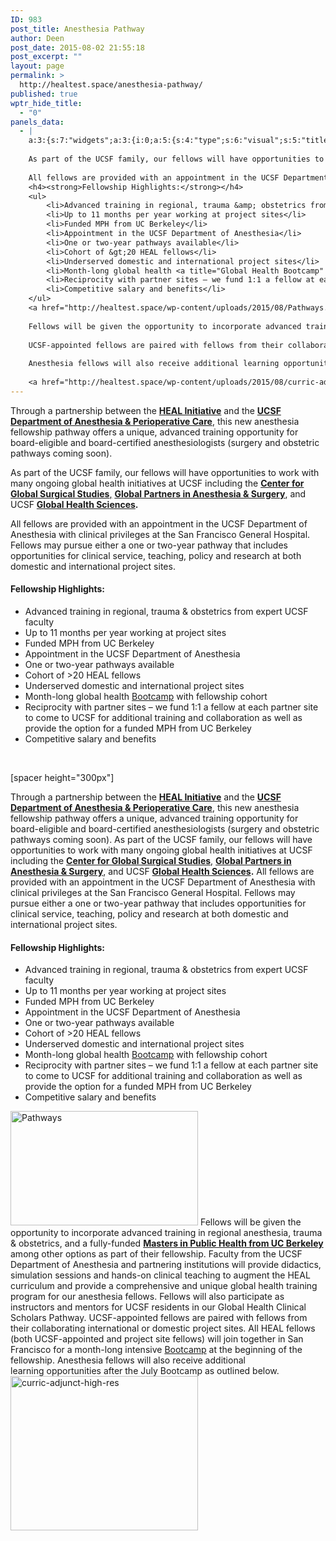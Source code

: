 ```yaml
---
ID: 983
post_title: Anesthesia Pathway
author: Deen
post_date: 2015-08-02 21:55:18
post_excerpt: ""
layout: page
permalink: >
  http://healtest.space/anesthesia-pathway/
published: true
wptr_hide_title:
  - "0"
panels_data:
  - |
    a:3:{s:7:"widgets";a:3:{i:0;a:5:{s:4:"type";s:6:"visual";s:5:"title";s:0:"";s:4:"text";s:2157:"<p>Through a partnership between the <strong><a title="HEAL Initiative" href="http://healinitiative.org/">HEAL Initiative</a></strong> and the <strong><a href="http://anesthesia.ucsf.edu/" target="_blank">UCSF Department of Anesthesia &amp; Perioperative Care</a></strong>, this new anesthesia fellowship pathway offers a unique, advanced training opportunity for board-eligible and board-certified anesthesiologists (surgery and obstetric pathways coming soon).</p><p>As part of the UCSF family, our fellows will have opportunities to work with many ongoing global health initiatives at UCSF including the <a href="http://global.surgery.ucsf.edu/" target="_blank"><strong>Center for Global Surgical Studies</strong>,</a> <strong><a href="http://www.globalsurgery.org/" target="_blank">Global Partners in Anesthesia &amp; Surgery</a></strong>, and UCSF <strong><a href="http://globalhealthsciences.ucsf.edu/" target="_blank">Global Health Sciences</a>.</strong></p><p>All fellows are provided with an appointment in the UCSF Department of Anesthesia with clinical privileges at the San Francisco General Hospital. Fellows may pursue either a one or two-year pathway that includes opportunities for clinical service, teaching, policy and research at both domestic and international project sites.</p><h4><strong>Fellowship Highlights:</strong></h4><ul><li>Advanced training in regional, trauma &amp; obstetrics from expert UCSF faculty</li><li>Up to 11 months per year working at project sites</li><li>Funded MPH from UC Berkeley</li><li>Appointment in the UCSF Department of Anesthesia</li><li>One or two-year pathways available</li><li>Cohort of &gt;20 HEAL fellows</li><li>Underserved domestic and international project sites</li><li>Month-long global health <a title="Global Health Bootcamp" href="http://healinitiative.org/curriculum/bootcamp/">Bootcamp</a> with fellowship cohort</li><li>Reciprocity with partner sites – we fund 1:1 a fellow at each partner site to come to UCSF for additional training and collaboration as well as provide the option for a funded MPH from UC Berkeley</li><li>Competitive salary and benefits</li></ul><p> </p>";s:6:"filter";s:1:"1";s:11:"panels_info";a:6:{s:5:"class";s:30:"WP_Widget_Black_Studio_TinyMCE";s:3:"raw";b:0;s:4:"grid";i:0;s:4:"cell";i:0;s:2:"id";i:0;s:5:"style";a:2:{s:10:"background";s:7:"#ffffff";s:18:"background_display";s:4:"tile";}}}i:1;a:5:{s:4:"type";s:6:"visual";s:5:"title";s:0:"";s:4:"text";s:30:"<p>[spacer height="300px"]</p>";s:6:"filter";s:1:"1";s:11:"panels_info";a:5:{s:5:"class";s:30:"WP_Widget_Black_Studio_TinyMCE";s:4:"grid";i:0;s:4:"cell";i:0;s:2:"id";i:1;s:5:"style";a:3:{s:10:"background";s:7:"#ffffff";s:27:"background_image_attachment";i:985;s:18:"background_display";s:5:"cover";}}}i:2;a:5:{s:4:"type";s:4:"html";s:5:"title";s:0:"";s:4:"text";s:3920:"Through a partnership between the <strong><a title="HEAL Initiative" href="http://healinitiative.org/">HEAL Initiative</a></strong> and the <strong><a href="http://anesthesia.ucsf.edu/" target="_blank">UCSF Department of Anesthesia &amp; Perioperative Care</a></strong>, this new anesthesia fellowship pathway offers a unique, advanced training opportunity for board-eligible and board-certified anesthesiologists (surgery and obstetric pathways coming soon).
    
    As part of the UCSF family, our fellows will have opportunities to work with many ongoing global health initiatives at UCSF including the <a href="http://global.surgery.ucsf.edu/" target="_blank"><strong>Center for Global Surgical Studies</strong>,</a> <strong><a href="http://www.globalsurgery.org/" target="_blank">Global Partners in Anesthesia &amp; Surgery</a></strong>, and UCSF <strong><a href="http://globalhealthsciences.ucsf.edu/" target="_blank">Global Health Sciences</a>.</strong>
    
    All fellows are provided with an appointment in the UCSF Department of Anesthesia with clinical privileges at the San Francisco General Hospital. Fellows may pursue either a one or two-year pathway that includes opportunities for clinical service, teaching, policy and research at both domestic and international project sites.
    <h4><strong>Fellowship Highlights:</strong></h4>
    <ul>
    	<li>Advanced training in regional, trauma &amp; obstetrics from expert UCSF faculty</li>
    	<li>Up to 11 months per year working at project sites</li>
    	<li>Funded MPH from UC Berkeley</li>
    	<li>Appointment in the UCSF Department of Anesthesia</li>
    	<li>One or two-year pathways available</li>
    	<li>Cohort of &gt;20 HEAL fellows</li>
    	<li>Underserved domestic and international project sites</li>
    	<li>Month-long global health <a title="Global Health Bootcamp" href="http://healinitiative.org/curriculum/bootcamp/">Bootcamp</a> with fellowship cohort</li>
    	<li>Reciprocity with partner sites – we fund 1:1 a fellow at each partner site to come to UCSF for additional training and collaboration as well as provide the option for a funded MPH from UC Berkeley</li>
    	<li>Competitive salary and benefits</li>
    </ul>
    <a href="http://healtest.space/wp-content/uploads/2015/08/Pathways.png"><img class=" size-medium wp-image-985 aligncenter" src="http://healtest.space/wp-content/uploads/2015/08/Pathways-300x183.png" alt="Pathways" width="300" height="183" /></a>
    
    Fellows will be given the opportunity to incorporate advanced training in regional anesthesia, trauma &amp; obstetrics, and a fully-funded <strong><a title="UC Berkeley MPH" href="http://healinitiative.org/curriculum/mph/">Masters in Public Health from UC Berkeley</a> </strong>among other options as part of their fellowship. Faculty from the UCSF Department of Anesthesia and partnering institutions will provide didactics, simulation sessions and hands-on clinical teaching to augment the HEAL curriculum and provide a comprehensive and unique global health training program for our anesthesia fellows. Fellows will also participate as instructors and mentors for UCSF residents in our Global Health Clinical Scholars Pathway.
    
    UCSF-appointed fellows are paired with fellows from their collaborating international or domestic project sites. All HEAL fellows (both UCSF-appointed and project site fellows) will join together in San Francisco for a month-long intensive <a title="Global Health Bootcamp" href="http://healinitiative.org/curriculum/bootcamp/">Bootcamp</a> at the beginning of the fellowship.
    
    Anesthesia fellows will also receive additional learning opportunities after the July Bootcamp as outlined below.
    
    <a href="http://healtest.space/wp-content/uploads/2015/08/curric-adjunct-high-res.png"><img class=" size-medium wp-image-984 aligncenter" src="http://healtest.space/wp-content/uploads/2015/08/curric-adjunct-high-res-300x247.png" alt="curric-adjunct-high-res" width="300" height="247" /></a>";s:6:"filter";s:1:"1";s:11:"panels_info";a:6:{s:5:"class";s:30:"WP_Widget_Black_Studio_TinyMCE";s:3:"raw";b:0;s:4:"grid";i:0;s:4:"cell";i:0;s:2:"id";i:2;s:5:"style";a:2:{s:10:"background";s:7:"#ffffff";s:18:"background_display";s:4:"tile";}}}}s:5:"grids";a:1:{i:0;a:2:{s:5:"cells";i:1;s:5:"style";a:3:{s:11:"row_stretch";s:4:"full";s:10:"background";s:7:"#ffffff";s:18:"background_display";s:4:"tile";}}}s:10:"grid_cells";a:1:{i:0;a:2:{s:4:"grid";i:0;s:6:"weight";i:1;}}}
---
```

Through a partnership between the <strong><a title="HEAL Initiative" href="http://healinitiative.org/">HEAL Initiative</a></strong> and the <strong><a href="http://anesthesia.ucsf.edu/" target="_blank">UCSF Department of Anesthesia &amp; Perioperative Care</a></strong>, this new anesthesia fellowship pathway offers a unique, advanced training opportunity for board-eligible and board-certified anesthesiologists (surgery and obstetric pathways coming soon).

As part of the UCSF family, our fellows will have opportunities to work with many ongoing global health initiatives at UCSF including the <a href="http://global.surgery.ucsf.edu/" target="_blank"><strong>Center for Global Surgical Studies</strong>,</a> <strong><a href="http://www.globalsurgery.org/" target="_blank">Global Partners in Anesthesia &amp; Surgery</a></strong>, and UCSF <strong><a href="http://globalhealthsciences.ucsf.edu/" target="_blank">Global Health Sciences</a>.</strong>

All fellows are provided with an appointment in the UCSF Department of Anesthesia with clinical privileges at the San Francisco General Hospital. Fellows may pursue either a one or two-year pathway that includes opportunities for clinical service, teaching, policy and research at both domestic and international project sites.
<h4><strong>Fellowship Highlights:</strong></h4>
<ul>
	<li>Advanced training in regional, trauma &amp; obstetrics from expert UCSF faculty</li>
	<li>Up to 11 months per year working at project sites</li>
	<li>Funded MPH from UC Berkeley</li>
	<li>Appointment in the UCSF Department of Anesthesia</li>
	<li>One or two-year pathways available</li>
	<li>Cohort of &gt;20 HEAL fellows</li>
	<li>Underserved domestic and international project sites</li>
	<li>Month-long global health <a title="Global Health Bootcamp" href="http://healinitiative.org/curriculum/bootcamp/">Bootcamp</a> with fellowship cohort</li>
	<li>Reciprocity with partner sites – we fund 1:1 a fellow at each partner site to come to UCSF for additional training and collaboration as well as provide the option for a funded MPH from UC Berkeley</li>
	<li>Competitive salary and benefits</li>
</ul>
&nbsp;

[spacer height="300px"]

Through a partnership between the <strong><a title="HEAL Initiative" href="http://healinitiative.org/">HEAL Initiative</a></strong> and the <strong><a href="http://anesthesia.ucsf.edu/" target="_blank">UCSF Department of Anesthesia &amp; Perioperative Care</a></strong>, this new anesthesia fellowship pathway offers a unique, advanced training opportunity for board-eligible and board-certified anesthesiologists (surgery and obstetric pathways coming soon). As part of the UCSF family, our fellows will have opportunities to work with many ongoing global health initiatives at UCSF including the <a href="http://global.surgery.ucsf.edu/" target="_blank"><strong>Center for Global Surgical Studies</strong>,</a> <strong><a href="http://www.globalsurgery.org/" target="_blank">Global Partners in Anesthesia &amp; Surgery</a></strong>, and UCSF <strong><a href="http://globalhealthsciences.ucsf.edu/" target="_blank">Global Health Sciences</a>.</strong> All fellows are provided with an appointment in the UCSF Department of Anesthesia with clinical privileges at the San Francisco General Hospital. Fellows may pursue either a one or two-year pathway that includes opportunities for clinical service, teaching, policy and research at both domestic and international project sites.
<h4><strong>Fellowship Highlights:</strong></h4>
<ul>
	<li>Advanced training in regional, trauma &amp; obstetrics from expert UCSF faculty</li>
	<li>Up to 11 months per year working at project sites</li>
	<li>Funded MPH from UC Berkeley</li>
	<li>Appointment in the UCSF Department of Anesthesia</li>
	<li>One or two-year pathways available</li>
	<li>Cohort of &gt;20 HEAL fellows</li>
	<li>Underserved domestic and international project sites</li>
	<li>Month-long global health <a title="Global Health Bootcamp" href="http://healinitiative.org/curriculum/bootcamp/">Bootcamp</a> with fellowship cohort</li>
	<li>Reciprocity with partner sites – we fund 1:1 a fellow at each partner site to come to UCSF for additional training and collaboration as well as provide the option for a funded MPH from UC Berkeley</li>
	<li>Competitive salary and benefits</li>
</ul>
<a href="http://healtest.space/wp-content/uploads/2015/08/Pathways.png"><img class=" size-medium wp-image-985 aligncenter" src="http://healtest.space/wp-content/uploads/2015/08/Pathways-300x183.png" alt="Pathways" width="300" height="183" /></a> Fellows will be given the opportunity to incorporate advanced training in regional anesthesia, trauma &amp; obstetrics, and a fully-funded <strong><a title="UC Berkeley MPH" href="http://healinitiative.org/curriculum/mph/">Masters in Public Health from UC Berkeley</a> </strong>among other options as part of their fellowship. Faculty from the UCSF Department of Anesthesia and partnering institutions will provide didactics, simulation sessions and hands-on clinical teaching to augment the HEAL curriculum and provide a comprehensive and unique global health training program for our anesthesia fellows. Fellows will also participate as instructors and mentors for UCSF residents in our Global Health Clinical Scholars Pathway. UCSF-appointed fellows are paired with fellows from their collaborating international or domestic project sites. All HEAL fellows (both UCSF-appointed and project site fellows) will join together in San Francisco for a month-long intensive <a title="Global Health Bootcamp" href="http://healinitiative.org/curriculum/bootcamp/">Bootcamp</a> at the beginning of the fellowship. Anesthesia fellows will also receive additional learning opportunities after the July Bootcamp as outlined below. <a href="http://healtest.space/wp-content/uploads/2015/08/curric-adjunct-high-res.png"><img class=" size-medium wp-image-984 aligncenter" src="http://healtest.space/wp-content/uploads/2015/08/curric-adjunct-high-res-300x247.png" alt="curric-adjunct-high-res" width="300" height="247" /></a>